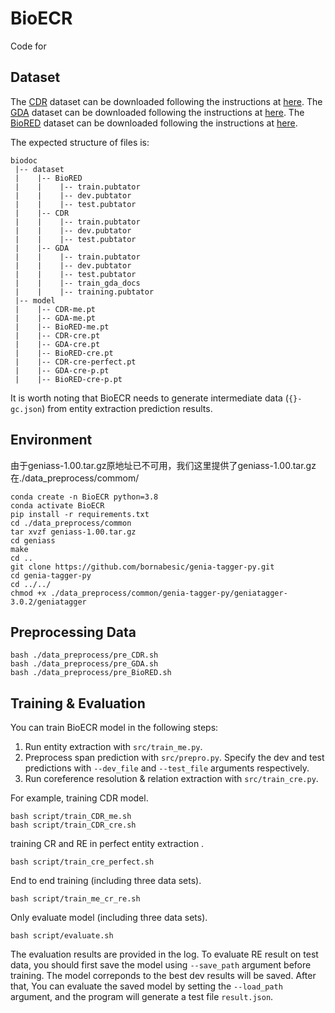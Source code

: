 # BioECR
Code for [](https://1)

## Dataset
The [CDR](https://academic.oup.com/database/article/doi/10.1093/database/baw068/2630414) dataset can be downloaded following the instructions at [here](https://biocreative.bioinformatics.udel.edu/media/store/files/2016/CDR_Data.zip). 
The [GDA](https://link.springer.com/chapter/10.1007/978-3-030-17083-7_17) dataset can be downloaded following the instructions at [here](https://bitbucket.org/alexwuhkucs/gda-extraction/get/fd4a7409365e.zip). 
The [BioRED](https://academic.oup.com/bib/article/23/5/bbac282/6645993) dataset can be downloaded following the instructions at [here](https://ftp.ncbi.nlm.nih.gov/pub/lu/BioRED/).

The expected structure of files is:
```
biodoc
 |-- dataset
 |    |-- BioRED
 |    |    |-- train.pubtator
 |    |    |-- dev.pubtator
 |    |    |-- test.pubtator
 |    |-- CDR
 |    |    |-- train.pubtator
 |    |    |-- dev.pubtator
 |    |    |-- test.pubtator
 |    |-- GDA
 |    |    |-- train.pubtator
 |    |    |-- dev.pubtator
 |    |    |-- test.pubtator
 |    |    |-- train_gda_docs
 |    |    |-- training.pubtator
 |-- model
 |    |-- CDR-me.pt
 |    |-- GDA-me.pt
 |    |-- BioRED-me.pt
 |    |-- CDR-cre.pt
 |    |-- GDA-cre.pt
 |    |-- BioRED-cre.pt
 |    |-- CDR-cre-perfect.pt
 |    |-- GDA-cre-p.pt
 |    |-- BioRED-cre-p.pt
```
It is worth noting that BioECR needs to generate intermediate data (`{}-gc.json`) from entity extraction prediction results.

## Environment
由于geniass-1.00.tar.gz原地址已不可用，我们这里提供了geniass-1.00.tar.gz在./data_preprocess/commom/
```
conda create -n BioECR python=3.8
conda activate BioECR
pip install -r requirements.txt
cd ./data_preprocess/common
tar xvzf geniass-1.00.tar.gz
cd geniass
make
cd ..
git clone https://github.com/bornabesic/genia-tagger-py.git
cd genia-tagger-py
cd ../../
chmod +x ./data_preprocess/common/genia-tagger-py/geniatagger-3.0.2/geniatagger
```

## Preprocessing Data
```
bash ./data_preprocess/pre_CDR.sh
bash ./data_preprocess/pre_GDA.sh
bash ./data_preprocess/pre_BioRED.sh
```

## Training & Evaluation
You can train BioECR model in the following steps:

1. Run entity extraction with `src/train_me.py`.
2. Preprocess span prediction with `src/prepro.py`. Specify the dev and test predictions with `--dev_file` and `--test_file` arguments respectively.
3. Run coreference resolution & relation extraction with `src/train_cre.py`.

For example, training CDR model.
```
bash script/train_CDR_me.sh
bash script/train_CDR_cre.sh
```

training CR and RE in perfect entity extraction .
```
bash script/train_cre_perfect.sh
```

End to end training (including three data sets).
```
bash script/train_me_cr_re.sh
```

Only evaluate model (including three data sets).
```
bash script/evaluate.sh
```
The evaluation results are provided in the log. To evaluate RE result on test data, you should first save the model using `--save_path` argument before training. The model correponds to the best dev results will be saved. After that, You can evaluate the saved model by setting the `--load_path` argument, and the program will generate a test file `result.json`.
